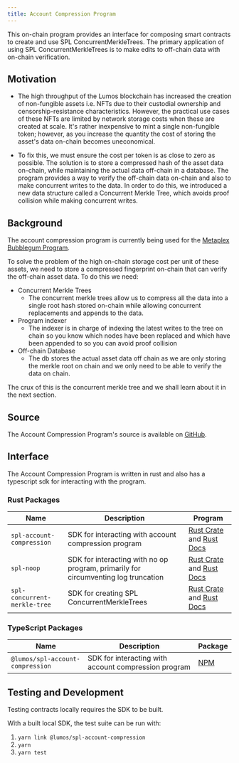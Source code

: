 ```yaml
---
title: Account Compression Program
---
```


This on-chain program provides an interface for composing smart contracts to create and use SPL ConcurrentMerkleTrees. The primary application of using SPL ConcurrentMerkleTrees is to make edits to off-chain data with on-chain verification.

## Motivation

-  The high throughput of the Lumos blockchain has increased the creation of non-fungible assets i.e. NFTs due to their custodial ownership and censorship-resistance characteristics. However, the practical use cases of these NFTs are limited by network storage costs when these are created at scale. It's rather inexpensive to mint a single non-fungible token; however, as you increase the quantity the cost of storing the asset's data on-chain becomes uneconomical.

- To fix this, we must ensure the cost per token is as close to zero as possible. The solution is to store a compressed hash of the asset data on-chain, while maintaining the actual data off-chain in a database. The program provides a way to verify the off-chain data on-chain and also to make concurrent writes to the data. In order to do this, we introduced a new data structure called a Concurrent Merkle Tree, which avoids proof collision while making concurrent writes.


## Background

The account compression program is currently being used for the [Metaplex Bubblegum Program](https://github.com/metaplex-foundation/metaplex-program-library/blob/master/bubblegum/).

To solve the problem of the high on-chain storage cost per unit of these assets, we need to store a compressed fingerprint on-chain that can verify the off-chain asset data. To do this we need:
  - Concurrent Merkle Trees
    - The concurrent merkle trees allow us to compress all the data into a single root hash stored on-chain while allowing concurrent replacements and appends to the data.
  - Program indexer
    - The indexer is in charge of indexing the latest writes to the tree on chain so you know which nodes have been replaced and which have been appended to so you can avoid proof collision
  - Off-chain Database
    - The db stores the actual asset data off chain as we are only storing the merkle root on chain and we only need to be able to verify the data on chain.

The crux of this is the concurrent merkle tree and we shall learn about it in the next section.

## Source

The Account Compression Program's source is available on
[GitHub](https://github.com/lumos-labs/lumos-program-library).


## Interface
The Account Compression Program is written in rust and also has a typescript sdk for interacting with the program.

### Rust Packages
| Name                         | Description                                                                        | Program                                                                                                                       |
| ---------------------------- | ---------------------------------------------------------------------------------- | ----------------------------------------------------------------------------------------------------------------------------- |
| `spl-account-compression`    | SDK for interacting with account compression program                               | [Rust Crate](https://crates.io/crates/spl-account-compression) and [Rust Docs](https://docs.rs/spl-account-compression)       |
| `spl-noop`                   | SDK for interacting with no op program, primarily for circumventing log truncation | [Rust Crate](https://crates.io/crates/spl-noop) and [Rust Docs](https://docs.rs/spl-noop)                                     |
| `spl-concurrent-merkle-tree` | SDK for creating SPL ConcurrentMerkleTrees                                         | [Rust Crate](https://crates.io/crates/spl-concurrent-merkle-tree) and [Rust Docs](https://docs.rs/spl-concurrent-merkle-tree) |

### TypeScript Packages
| Name                              | Description                                          | Package                                                              |
| --------------------------------- | ---------------------------------------------------- | -------------------------------------------------------------------- |
| `@lumos/spl-account-compression` | SDK for interacting with account compression program | [NPM](https://www.npmjs.com/package/@lumos/spl-account-compression) |

## Testing and Development

Testing contracts locally requires the SDK to be built. 

With a built local SDK, the test suite can be run with:

1. `yarn link @lumos/spl-account-compression`
2. `yarn`
3. `yarn test`
